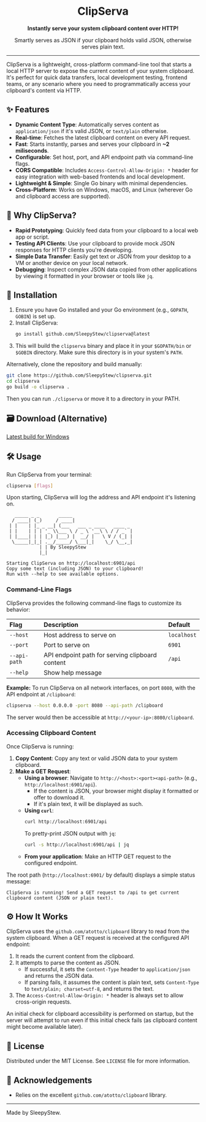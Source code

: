 <div align="center">
  <h1>
    ClipServa
  </h1>
  <p><strong>Instantly serve your system clipboard content over HTTP!</strong></p>
  <p>Smartly serves as JSON if your clipboard holds valid JSON, otherwise serves plain text.</p>
</div>

---

ClipServa is a lightweight, cross-platform command-line tool that starts a local HTTP server to expose the current content of your system clipboard. It's perfect for quick data transfers, local development testing, frontend teams, or any scenario where you need to programmatically access your clipboard's content via HTTP.

## ✨ Features

* **Dynamic Content Type**: Automatically serves content as `application/json` if it's valid JSON, or `text/plain` otherwise.
* **Real-time**: Fetches the latest clipboard content on every API request.
* **Fast**: Starts instantly, parses and serves your clipboard in **~2 miliseconds**.
* **Configurable**: Set host, port, and API endpoint path via command-line flags.
* **CORS Compatible**: Includes `Access-Control-Allow-Origin: *` header for easy integration with web-based frontends and local development.
* **Lightweight & Simple**: Single Go binary with minimal dependencies.
* **Cross-Platform**: Works on Windows, macOS, and Linux (wherever Go and clipboard access are supported).

## 🤔 Why ClipServa?

* **Rapid Prototyping**: Quickly feed data from your clipboard to a local web app or script.
* **Testing API Clients**: Use your clipboard to provide mock JSON responses for HTTP clients you're developing.
* **Simple Data Transfer**: Easily get text or JSON from your desktop to a VM or another device on your local network.
* **Debugging**: Inspect complex JSON data copied from other applications by viewing it formatted in your browser or tools like `jq`.

## 🚀 Installation

1.  Ensure you have Go installed and your Go environment (e.g., `GOPATH`, `GOBIN`) is set up.
2.  Install ClipServa:
    ```bash
    go install github.com/SleepyStew/clipserva@latest
    ```
3.  This will build the `clipserva` binary and place it in your `$GOPATH/bin` or `$GOBIN` directory. Make sure this directory is in your system's `PATH`.

Alternatively, clone the repository and build manually:
```bash
git clone https://github.com/SleepyStew/clipserva.git
cd clipserva
go build -o clipserva .
````

Then you can run `./clipserva` or move it to a directory in your PATH.

## 🗃️ Download (Alternative)

[Latest build for Windows](https://github.com/SleepyStew/ClipServa/releases/)

## 🛠️ Usage

Run ClipServa from your terminal:

```bash
clipserva [flags]
```

Upon starting, ClipServa will log the address and API endpoint it's listening on.

```
   _____ _ _       _____
  / ____| (_)     / ____|
 | |    | |_ _ __| (___   ___ _ ____   ____ _
 | |    | | | '_ \\___ \ / _ \ '__\ \ / / _` |
 | |____| | | |_) |___) |  __/ |   \ V / (_| |
  \_____|_|_| .__/_____/ \___|_|    \_/ \__,_|
            | | By SleepyStew
            |_|

Starting ClipServa on http://localhost:6901/api
Copy some text (including JSON) to your clipboard!
Run with --help to see available options.
```

### Command-Line Flags

ClipServa provides the following command-line flags to customize its behavior:

| Flag        | Description                                        | Default     |
| :---------- | :------------------------------------------------- | :---------- |
| `--host`    | Host address to serve on                           | `localhost` |
| `--port`    | Port to serve on                                   | `6901`      |
| `--api-path`| API endpoint path for serving clipboard content    | `/api`      |
| `--help`    | Show help message                                  |             |

**Example:** To run ClipServa on all network interfaces, on port `8080`, with the API endpoint at `/clipboard`:

```bash
clipserva --host 0.0.0.0 -port 8080 --api-path /clipboard
```

The server would then be accessible at `http://<your-ip>:8080/clipboard`.

### Accessing Clipboard Content

Once ClipServa is running:

1.  **Copy Content**: Copy any text or valid JSON data to your system clipboard.
2.  **Make a GET Request**:
      * **Using a browser**: Navigate to `http://<host>:<port><api-path>` (e.g., `http://localhost:6901/api`).
          * If the content is JSON, your browser might display it formatted or offer to download it.
          * If it's plain text, it will be displayed as such.
      * **Using `curl`**:
        ```bash
        curl http://localhost:6901/api
        ```
        To pretty-print JSON output with `jq`:
        ```bash
        curl -s http://localhost:6901/api | jq
        ```
      * **From your application**: Make an HTTP GET request to the configured endpoint.

The root path (`http://localhost:6901/` by default) displays a simple status message:

```
ClipServa is running! Send a GET request to /api to get current clipboard content (JSON or plain text).
```

## ⚙️ How It Works

ClipServa uses the `github.com/atotto/clipboard` library to read from the system clipboard.
When a GET request is received at the configured API endpoint:

1.  It reads the current content from the clipboard.
2.  It attempts to parse the content as JSON.
      * If successful, it sets the `Content-Type` header to `application/json` and returns the JSON data.
      * If parsing fails, it assumes the content is plain text, sets `Content-Type` to `text/plain; charset=utf-8`, and returns the text.
3.  The `Access-Control-Allow-Origin: *` header is always set to allow cross-origin requests.

An initial check for clipboard accessibility is performed on startup, but the server will attempt to run even if this initial check fails (as clipboard content might become available later).

## 📄 License

Distributed under the MIT License. See `LICENSE` file for more information.

## 🙏 Acknowledgements

  * Relies on the excellent `github.com/atotto/clipboard` library.

-----

Made by SleepyStew.